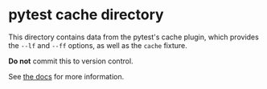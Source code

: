 # pytest cache directory #

This directory contains data from the pytest's cache plugin, which provides the `--lf` and `--ff` options, as well as
the `cache` fixture.

**Do not** commit this to version control.

See [the docs](https://docs.pytest.org/en/stable/cache.html) for more information.
